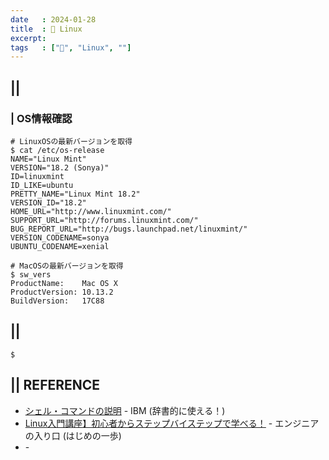```yaml
---
date   : 2024-01-28
title  : 🐧 Linux
excerpt: 
tags   : ["🐧", "Linux", ""]
---
```


## || 
### | OS情報確認
```shell
# LinuxOSの最新バージョンを取得
$ cat /etc/os-release
NAME="Linux Mint"
VERSION="18.2 (Sonya)"
ID=linuxmint
ID_LIKE=ubuntu
PRETTY_NAME="Linux Mint 18.2"
VERSION_ID="18.2"
HOME_URL="http://www.linuxmint.com/"
SUPPORT_URL="http://forums.linuxmint.com/"
BUG_REPORT_URL="http://bugs.launchpad.net/linuxmint/"
VERSION_CODENAME=sonya
UBUNTU_CODENAME=xenial
```

```shell
# MacOSの最新バージョンを取得
$ sw_vers
ProductName:    Mac OS X
ProductVersion: 10.13.2
BuildVersion:   17C88
```


## || 
```shell
$ 
```

## || REFERENCE
- [シェル・コマンドの説明](https://www.ibm.com/docs/ja/zos/2.3.0?topic=reference-shell-command-descriptions) - IBM (辞書的に使える！)
- [Linux入門講座】初心者からステップバイステップで学べる！](https://eng-entrance.com/category/linux) - エンジニアの入り口 (はじめの一歩)
- []() - 
